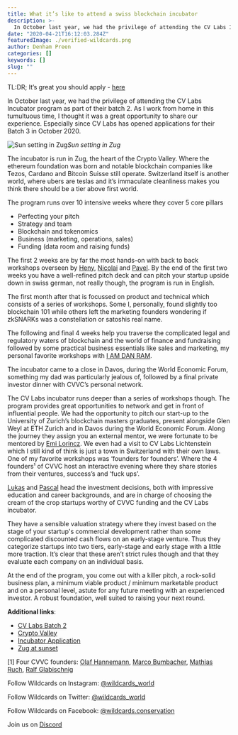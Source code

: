 ```yaml
---
title: What it’s like to attend a swiss blockchain incubator
description: >-
  In October last year, we had the privilege of attending the CV Labs Incubator program as part of their batch 2
date: "2020-04-21T16:12:03.284Z"
featuredImage: ./verified-wildcards.png
author: Denham Preen
categories: []
keywords: []
slug: ""
---
```


TL:DR; It’s great you should apply - [here](https://www.f6s.com/cvincubation/about)

In October last year, we had the privilege of attending the CV Labs Incubator program as part of their batch 2. As I work from home in this tumultuous time, I thought it was a great opportunity to share our experience. Especially since CV Labs has opened applications for their Batch 3 in October 2020.

![Sun setting in Zug](https://cdn-images-1.medium.com/max/2000/1*fPVMI3wC8GEDyTbb1lYC0g.png)_Sun setting in Zug_

The incubator is run in Zug, the heart of the Crypto Valley. Where the ethereum foundation was born and notable blockchain companies like Tezos, Cardano and Bitcoin Suisse still operate. Switzerland itself is another world, where ubers are teslas and it’s immaculate cleanliness makes you think there should be a tier above first world.

The program runs over 10 intensive weeks where they cover 5 core pillars

- Perfecting your pitch
- Strategy and team
- Blockchain and tokenomics
- Business (marketing, operations, sales)
- Funding (data room and raising funds)

The first 2 weeks are by far the most hands-on with back to back workshops overseen by [Heny](https://www.linkedin.com/in/henar-acebes/), [Nicolai](https://www.linkedin.com/in/nicolai-reinbold-30aa1995/) and [Pavel](https://www.linkedin.com/in/pavel-jakovlev-mba/). By the end of the first two weeks you have a well-refined pitch deck and can pitch your startup upside down in swiss german, not really though, the program is run in English.

The first month after that is focussed on product and technical which consists of a series of workshops. Some I, personally, found slightly too blockchain 101 while others left the marketing founders wondering if zkSNARKs was a constellation or satoshis real name.

The following and final 4 weeks help you traverse the complicated legal and regulatory waters of blockchain and the world of finance and fundraising followed by some practical business essentials like sales and marketing, my personal favorite workshops with [I AM DAN RAM](https://www.linkedin.com/in/iamdanram/).

The incubator came to a close in Davos, during the World Economic Forum, something my dad was particularly jealous of, followed by a final private investor dinner with CVVC’s personal network.

The CV Labs incubator runs deeper than a series of workshops though. The program provides great opportunities to network and get in front of influential people. We had the opportunity to pitch our start-up to the University of Zurich’s blockchain masters graduates, present alongside Glen Weyl at ETH Zurich and in Davos during the World Economic Forum. Along the journey they assign you an external mentor, we were fortunate to be mentored by [Emi Lorincz](https://www.linkedin.com/in/emilorincz/). We even had a visit to CV Labs Lichtenstein which I still kind of think is just a town in Switzerland with their own laws. One of my favorite workshops was ‘founders for founders’. Where the 4 founders¹ of CVVC host an interactive evening where they share stories from their ventures, success’s and ‘fuck ups’.

[Lukas](https://www.linkedin.com/in/lukasetter/) and [Pascal](https://www.linkedin.com/in/pascal-neupert-71921537/) head the investment decisions, both with impressive education and career backgrounds, and are in charge of choosing the cream of the crop startups worthy of CVVC funding and the CV Labs incubator.

They have a sensible valuation strategy where they invest based on the stage of your startup's commercial development rather than some complicated discounted cash flows on an early-stage venture. Thus they categorize startups into two tiers, early-stage and early stage with a little more traction. It’s clear that these aren’t strict rules though and that they evaluate each company on an individual basis.

At the end of the program, you come out with a killer pitch, a rock-solid business plan, a minimum viable product / minimum marketable product and on a personal level, astute for any future meeting with an experienced investor. A robust foundation, well suited to raising your next round.

**Additional links**:

- [CV Labs Batch 2 ](https://medium.com/cv-vc/kicking-off-cv-labs-incubation-batch-5f4f6c816fad)
- [Crypto Valley](https://breakermag.com/switzerlands-crypto-valley-birthed-ethereum-and-never-lost-its-cool/)
- [Incubator Application](https://www.f6s.com/cvincubation/about)
- [Zug at sunset](https://youtu.be/QfhlIUmk_4Q)

[1] Four CVVC founders: [Olaf Hannemann](https://www.linkedin.com/in/olaf-hannemann-360588/), [Marco Bumbacher](https://www.linkedin.com/in/marcobumbacher/), [Mathias Ruch](https://www.linkedin.com/in/mathiasruch/), [Ralf Glabischnig](https://www.linkedin.com/in/ralfglabischnig)

Follow Wildcards on Instagram: [@wildcards_world](https://www.instagram.com/wildcards_world)

Follow Wildcards on Twitter: [@wildcards_world](https://twitter.com/wildcards_world)

Follow Wildcards on Facebook: [@wildcards.conservation](https://www.facebook.com/wildcards.conservation)

Join us on [Discord](https://discord.gg/Wemmn63)
